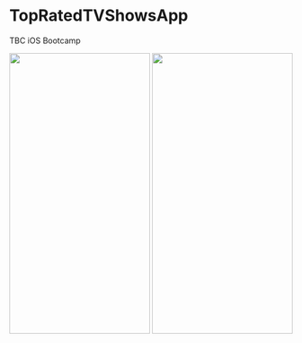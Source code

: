 # TopRatedTVShowsApp
TBC iOS Bootcamp

<img src="https://user-images.githubusercontent.com/92275173/206855133-75cae1c8-30e6-408a-9cd4-7baefe028ded.png" height="500" width="250" >  <img src="https://user-images.githubusercontent.com/92275173/206855137-2c335b24-085d-473f-9aef-463e868cc9d5.png" height="500" width="250" >

